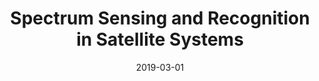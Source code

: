 ---
title: "Spectrum Sensing and Recognition in Satellite Systems"
authors:
- Chi Zhang
- Chunxiao Jiang
- Jin Jin
- Sheng Wu
- Linling Kuang
- Song Guo

date: "2019-03-01"
doi: ""

# Publication type.
# 1 = Conference paper; 2 = Journal article;
# 3 = Preprint Paper; 4 = Report; 5 = Book; 6 = Book section;
# 7 = Thesis; 8 = Patent
publication_types: ["2"]

# Publication name and optional abbreviated publication name.
publication: "*IEEE Transactions on Vehicular Technology*"
publication_short: "TVT"

url_pdf: https://ieeexplore.ieee.org/abstract/document/8613837/
# url_code: ''
# url_dataset: ''
# url_poster: ''
# url_project: ''
# url_slides: ''
# url_video: ''

---